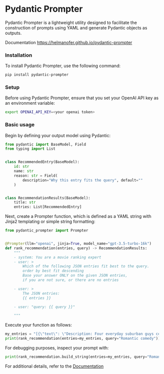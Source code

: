 # Pydantic Prompter
Pydantic Prompter is a lightweight utility designed to facilitate the construction of prompts using YAML and generate Pydantic objects as outputs.

Documentation https://helmanofer.github.io/pydantic-prompter

### Installation
To install Pydantic Prompter, use the following command:



```bash
pip install pydantic-prompter
```

### Setup
Before using Pydantic Prompter, ensure that you set your OpenAI API key as an environment variable:

```bash
export OPENAI_API_KEY=<your openai token>
```

### Basic usage

Begin by defining your output model using Pydantic:


```py
from pydantic import BaseModel, Field
from typing import List


class RecommendedEntry(BaseModel):
    id: str
    name: str
    reason: str = Field(
        description="Why this entry fits the query", default=""
    )


class RecommendationResults(BaseModel):
    title: str
    entries: List[RecommendedEntry]
```

Next, create a Prompter function, which is defined as a YAML string with Jinja2 templating or simple string formatting:

```py
from pydantic_prompter import Prompter


@Prompter(llm="openai", jinja=True, model_name="gpt-3.5-turbo-16k")
def rank_recommendation(entries, query) -> RecommendationResults:
    """
    - system: You are a movie ranking expert
    - user: >
        Which of the following JSON entries fit best to the query. 
        order by best fit descending
        Base your answer ONLY on the given JSON entries, 
        if you are not sure, or there are no entries

    - user: >
        The JSON entries:
        {{ entries }}

    - user: "query: {{ query }}"

    """
```
Execute your function as follows:

```py
my_entries = "[{\"text\": \"Description: Four everyday suburban guys come together as a ...."
print(rank_recommendation(entries=my_entries, query="Romantic comedy"))

```
For debugging purposes, inspect your prompt with:

```py
print(rank_recommendation.build_string(entries=my_entries, query="Romantic comedy"))

```
For additional details, refer to the [Documentation](https://helmanofer.github.io/pydantic-prompter)

